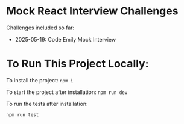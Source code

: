 # Mock React Interview Challenges

Challenges included so far:

-   2025-05-19: Code Emily Mock Interview

# To Run This Project Locally:

To install the project:
`npm i`

To start the project after installation:
`npm run dev`

To run the tests after installation:

`npm run test`
